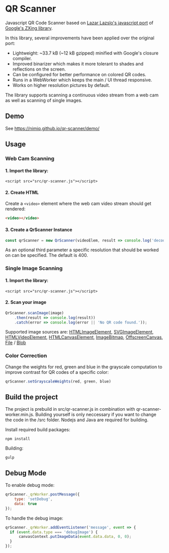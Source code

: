# QR Scanner

Javascript QR Code Scanner based on [Lazar Lazslo's javascript port](https://github.com/LazarSoft/jsqrcode) of [Google's ZXing library](https://github.com/zxing/zxing).

In this library, several improvements have been applied over the original port:

- Lightweight: ~33.7 kB (~12 kB gzipped) minified with Google's closure compiler.
- Improved binarizer which makes it more tolerant to shades and reflections on the screen.
- Can be configured for better performance on colored QR codes.
- Runs in a WebWorker which keeps the main / UI thread responsive.
- Works on higher resolution pictures by default.

The library supports scanning a continuous video stream from a web cam as well as scanning of single images.

## Demo
See https://nimiq.github.io/qr-scanner/demo/

## Usage

### Web Cam Scanning

#### 1. Import the library:
```
<script src="src/qr-scanner.js"></script>
```

#### 2. Create HTML
Create a `<video>` element where the web cam video stream should get rendered: 
```html
<video></video>
```

#### 3. Create a QrScanner Instance
```js
const qrScanner = new QrScanner(videoElem, result => console.log('decoded qr code:', result));
```
As an optional third parameter a specific resolution that should be worked on can be specified. The default is 400.



### Single Image Scanning

#### 1. Import the library:
```
<script src="src/qr-scanner.js"></script>
```

#### 2. Scan your image
```js
QrScanner.scanImage(image)
    .then(result => console.log(result))
    .catch(error => console.log(error || 'No QR code found.'));
```
Supported image sources are:
[HTMLImageElement](https://developer.mozilla.org/en-US/docs/Web/API/HTMLImageElement),
[SVGImageElement](https://developer.mozilla.org/en-US/docs/Web/API/SVGImageElement),
[HTMLVideoElement](https://developer.mozilla.org/en-US/docs/Web/API/HTMLVideoElement),
[HTMLCanvasElement](https://developer.mozilla.org/en-US/docs/Web/API/HTMLCanvasElement),
[ImageBitmap](https://developer.mozilla.org/en-US/docs/Web/API/ImageBitmap),
[OffscreenCanvas](https://developer.mozilla.org/en-US/docs/Web/API/OffscreenCanvas),
[File](https://developer.mozilla.org/en-US/docs/Web/API/File) / [Blob](https://developer.mozilla.org/en-US/docs/Web/API/Blob)




### Color Correction
Change the weights for red, green and blue in the grayscale computation to improve contrast for QR codes of a
specific color:

```js
qrScanner.setGrayscaleWeights(red, green, blue)
```

## Build the project
The project is prebuild in src/qr-scanner.js in combination with qr-scanner-worker.min.js. Building yourself is only neccessary if you want to change the code in
the /src folder. Nodejs and Java are required for building.

Install required build packages:
```batch
npm install
```

Building:
```batch
gulp
```

## Debug Mode

To enable debug mode:
```js
qrScanner._qrWorker.postMessage({
    type: 'setDebug',
    data: true
});
```

To handle the debug image:
```js
qrScanner._qrWorker.addEventListener('message', event => {
  if (event.data.type === 'debugImage') {
      canvasContext.putImageData(event.data.data, 0, 0);
  }
});
```
